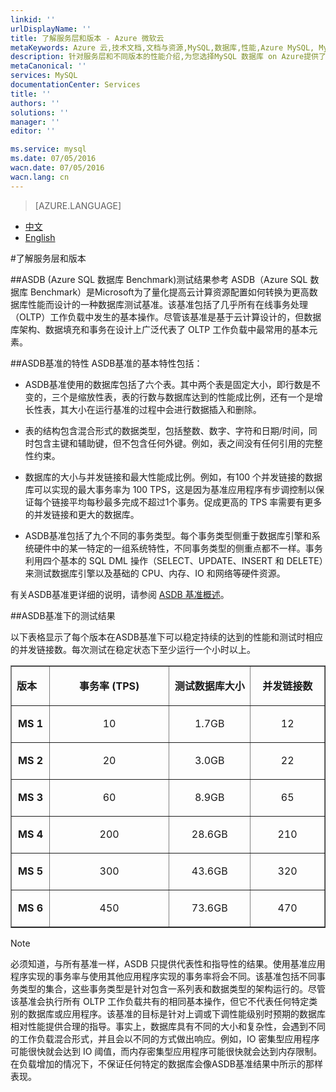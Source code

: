 ```yaml
---
linkid: ''
urlDisplayName: ''
title: 了解服务层和版本 - Azure 微软云
metaKeywords: Azure 云,技术文档,文档与资源,MySQL,数据库,性能,Azure MySQL, MySQL PaaS,Azure MySQL PaaS, Azure MySQL Service, Azure RDS,ASDB基准
description: 针对服务层和不同版本的性能介绍,为您选择MySQL 数据库 on Azure提供了详细的参考。我们按照ASDB基准,提供了不同版本的测试数据供您参考。
metaCanonical: ''
services: MySQL
documentationCenter: Services
title: ''
authors: ''
solutions: ''
manager: ''
editor: ''

ms.service: mysql
ms.date: 07/05/2016
wacn.date: 07/05/2016
wacn.lang: cn
---
```


> [AZURE.LANGUAGE]
- [中文](./mysql-database-performance-guidance-asdb-test-result.md)
- [English](./mysql-database-enus-performance-guidance-asdb-test-result.md)

#了解服务层和版本

##ASDB (Azure SQL 数据库 Benchmark)测试结果参考 
ASDB（Azure SQL 数据库 Benchmark）是Microsoft为了量化提高云计算资源配置如何转换为更高数据库性能而设计的一种数据库测试基准。该基准包括了几乎所有在线事务处理（OLTP）工作负载中发生的基本操作。尽管该基准是基于云计算设计的，但数据库架构、数据填充和事务在设计上广泛代表了 OLTP 工作负载中最常用的基本元素。

##ASDB基准的特性 
ASDB基准的基本特性包括：

- ASDB基准使用的数据库包括了六个表。其中两个表是固定大小，即行数是不变的，三个是缩放性表，表的行数与数据库达到的性能成比例，还有一个是增长性表，其大小在运行基准的过程中会进行数据插入和删除。

- 表的结构包含混合形式的数据类型，包括整数、数字、字符和日期/时间，同时包含主键和辅助键，但不包含任何外键。例如，表之间没有任何引用的完整性约束。

- 数据库的大小与并发链接和最大性能成比例。例如，有100 个并发链接的数据库可以实现的最大事务率为 100 TPS，这是因为基准应用程序有步调控制以保证每个链接平均每秒最多完成不超过1个事务。促成更高的 TPS 率需要有更多的并发链接和更大的数据库。

- ASDB基准包括了九个不同的事务类型。每个事务类型侧重于数据库引擎和系统硬件中的某一特定的一组系统特性，不同事务类型的侧重点都不一样。事务利用四个基本的 SQL DML 操作（SELECT、UPDATE、INSERT 和 DELETE）来测试数据库引擎以及基础的 CPU、内存、IO 和网络等硬件资源。

有关ASDB基准更详细的说明，请参阅 [ASDB 基准概述](https://msdn.microsoft.com/zh-cn/library/azure/dn741327.aspx#Benchmark_summary)。

##ASDB基准下的测试结果

以下表格显示了每个版本在ASDB基准下可以稳定持续的达到的性能和测试时相应的并发链接数。每次测试在稳定状态下至少运行一个小时以上。

<table border="1" cellspacing="0" cellpadding="0" width="477">
  <tr>
    <td width="47" valign="top"><p><strong>版本</strong><strong> </strong></p></td>
    <td width="195" valign="top"><p align="center"><strong>事</strong><strong>务</strong><strong>率</strong><strong> (TPS)</strong></p></td>
    <td width="122" valign="top"><p align="center"><strong>测试数据库大小</strong><strong> </strong></p></td>
    <td width="113" valign="top"><p align="center"><strong>并发链接数</strong><strong> </strong></p></td>
  </tr>
  <tr>
    <td width="47" valign="top"><p align="center"><strong>MS 1</strong></p></td>
    <td width="195" valign="top"><p align="center">10</p></td>
    <td width="122" valign="top"><p align="center">1.7GB</p></td>
    <td width="113" valign="top"><p align="center">12</p></td>
  </tr>
  <tr>
    <td width="47" valign="top"><p align="center"><strong>MS 2</strong></p></td>
    <td width="195" valign="top"><p align="center">20</p></td>
    <td width="122" valign="top"><p align="center">3.0GB</p></td>
    <td width="113" valign="top"><p align="center">22</p></td>
  </tr>
  <tr>
    <td width="47" valign="top"><p align="center"><strong>MS 3</strong></p></td>
    <td width="195" valign="top"><p align="center">60</p></td>
    <td width="122" valign="top"><p align="center">8.9GB</p></td>
    <td width="113" valign="top"><p align="center">65</p></td>
  </tr>
  <tr>
    <td width="47" valign="top"><p align="center"><strong>MS 4</strong></p></td>
    <td width="195" valign="top"><p align="center">200</p></td>
    <td width="122" valign="top"><p align="center">28.6GB</p></td>
    <td width="113" valign="top"><p align="center">210</p></td>
  </tr>
  <tr>
    <td width="47" valign="top"><p align="center"><strong>MS 5</strong></p></td>
    <td width="195" valign="top"><p align="center">300</p></td>
    <td width="122" valign="top"><p align="center">43.6GB</p></td>
    <td width="113" valign="top"><p align="center">320</p></td>
  </tr>
  <tr>
    <td width="47" valign="top"><p align="center"><strong>MS 6</strong></p></td>
    <td width="195" valign="top"><p align="center">450</p></td>
    <td width="122" valign="top"><p align="center">73.6GB</p></td>
    <td width="113" valign="top"><p align="center">470</p></td>
  </tr>
</table>

>[!NOTE]
>必须知道，与所有基准一样，ASDB 只提供代表性和指导性的结果。使用基准应用程序实现的事务率与使用其他应用程序实现的事务率将会不同。该基准包括不同事务类型的集合，这些事务类型是针对包含一系列表和数据类型的架构运行的。尽管该基准会执行所有 OLTP 工作负载共有的相同基本操作，但它不代表任何特定类别的数据库或应用程序。该基准的目标是针对上调或下调性能级别时预期的数据库相对性能提供合理的指导。事实上，数据库具有不同的大小和复杂性，会遇到不同的工作负载混合形式，并且会以不同的方式做出响应。例如，IO 密集型应用程序可能很快就会达到 IO 阈值，而内存密集型应用程序可能很快就会达到内存限制。在负载增加的情况下，不保证任何特定的数据库会像ASDB基准结果中所示的那样表现。
